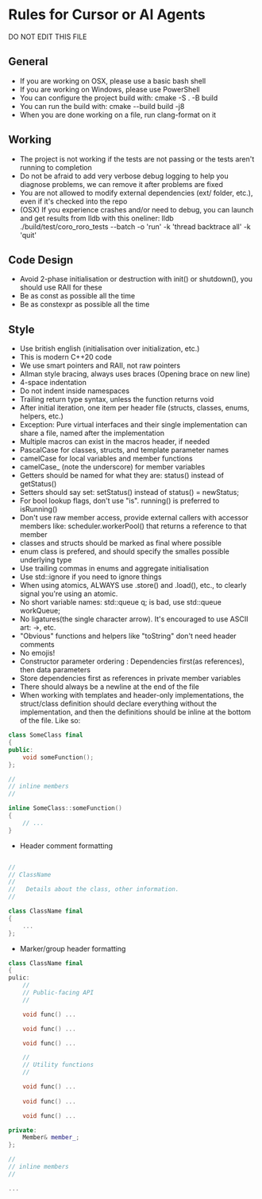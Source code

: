 # Rules for Cursor or AI Agents

DO NOT EDIT THIS FILE

## General
- If you are working on OSX, please use a basic bash shell
- If you are working on Windows, please use PowerShell
- You can configure the project build with: cmake -S . -B build
- You can run the build with: cmake --build build -j8
- When you are done working on a file, run clang-format on it

## Working
- The project is not working if the tests are not passing or the tests aren't running to completion
- Do not be afraid to add very verbose debug logging to help you diagnose problems, we can remove it after problems are fixed
- You are not allowed to modify external dependencies (ext/ folder, etc.), even if it's checked into the repo
- (OSX) If you experience crashes and/or need to debug, you can launch and get results from lldb with this oneliner: lldb ./build/test/coro_roro_tests --batch -o 'run' -k 'thread backtrace all' -k 'quit'

## Code Design
- Avoid 2-phase initialisation or destruction with init() or shutdown(), you should use RAII for these
- Be as const as possible all the time
- Be as constexpr as possible all the time

## Style
- Use british english (initialisation over initialization, etc.)
- This is modern C++20 code
- We use smart pointers and RAII, not raw pointers
- Allman style bracing, always uses braces (Opening brace on new line)
- 4-space indentation
- Do not indent inside namespaces
- Trailing return type syntax, unless the function returns void
- After initial iteration, one item per header file (structs, classes, enums, helpers, etc.)
- Exception: Pure virtual interfaces and their single implementation can share a file, named after the implementation
- Multiple macros can exist in the macros header, if needed
- PascalCase for classes, structs, and template parameter names
- camelCase for local variables and member functions
- camelCase_ (note the underscore) for member variables
- Getters should be named for what they are: status() instead of getStatus()
- Setters should say set: setStatus() instead of status() = newStatus;
- For bool lookup flags, don't use "is". running() is preferred to isRunning()
- Don't use raw member access, provide external callers with accessor members like: scheduler.workerPool() that returns a reference to that member
- classes and structs should be marked as final where possible
- enum class is prefered, and should specify the smalles possible underlying type
- Use trailing commas in enums and aggregate initialisation
- Use std::ignore if you need to ignore things
- When using atomics, ALWAYS use .store() and .load(), etc., to clearly signal you're using an atomic.
- No short variable names: std::queue<int> q; is bad, use std::queue<int> workQueue;
- No ligatures(the single character arrow). It's encouraged to use ASCII art: ->, etc.
- "Obvious" functions and helpers like "toString" don't need header comments
- No emojis!
- Constructor parameter ordering : Dependencies first(as references), then data parameters
- Store dependencies first as references in private member variables
- There should always be a newline at the end of the file
- When working with templates and header-only implementations, the struct/class definition should declare everything without the implementation, and then the definitions should be inline at the bottom of the file. Like so:

```cpp
class SomeClass final
{
public:
    void someFunction();
};

//
// inline members
//

inline SomeClass::someFunction()
{
    // ...
}

```

- Header comment formatting
```cpp

//
// ClassName
//
//   Details about the class, other information.
//

class ClassName final
{
    ...
};
```

- Marker/group header formatting
```cpp
class ClassName final
{
pulic:
    //
    // Public-facing API
    //

    void func() ...

    void func() ...

    void func() ...

    //
    // Utility functions
    //

    void func() ...
    
    void func() ...

    void func() ...

private:
    Member& member_;
};

//
// inline members
//

...
```
